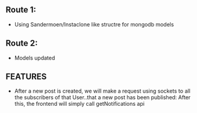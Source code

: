 ## Route 1:

- Using Sandermoen/Instaclone like structre for mongodb models

## Route 2:

- Models updated

## FEATURES

- After a new post is created, we will make a request using sockets to all the subscribers of that User..that a new post has been published:
  After this, the frontend will simply call getNotifications api
